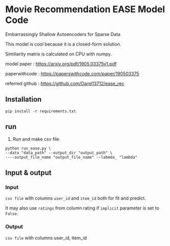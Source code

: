 # Movie Recommendation EASE Model Code
Embarrassingly Shallow Autoencoders for Sparse Data

This model is cool because it is a closed-form solution.

Similiarity matrix is calculated on CPU with numpy.

model paper : https://arxiv.org/pdf/1905.03375v1.pdf

paperwithcode : https://paperswithcode.com/paper/190503375

referred github : https://github.com/Darel13712/ease_rec

## Installation
```
pip install -r requirements.txt
```

## run
1. Run and make csv file
```
python run_ease.py \
--data "data_path" --output_dir "output_path" \
----output_file_name "output_file_name" --labmda_ "lambda"
```

## Input & output
### Input
```csv file``` with columns ```user_id``` and ```item_id``` both for fit and predict.

It may also use ```ratings``` from column rating if ```implicit``` parameter is set to ```False```.

### Output
```csv file``` with columns user_id, item_id
